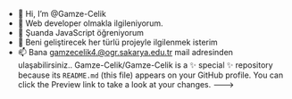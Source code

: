 - 👋 Hi, I’m @Gamze-Celik
- 👀 Web developer  olmakla ilgileniyorum.
- 🌱 Şuanda JavaScript öğreniyorum
- 💞️ Beni geliştirecek her türlü projeyle ilgilenmek isterim
- 📫 Bana gamzecelik4.@ogr.sakarya.edu.tr mail adresinden ulaşabilirsiniz..
Gamze-Celik/Gamze-Celik is a ✨ special ✨ repository because its `README.md` (this file) appears on your GitHub profile.
You can click the Preview link to take a look at your changes.
--->
